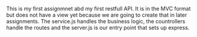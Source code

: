 This is my first assignmnet abd my first restfull API. It is in the MVC format but does not have a view yet because we are going to create that in later assignments. The service.js handles the business logic, the countrollers handle the routes and the server.js is our entry point that sets up express. 